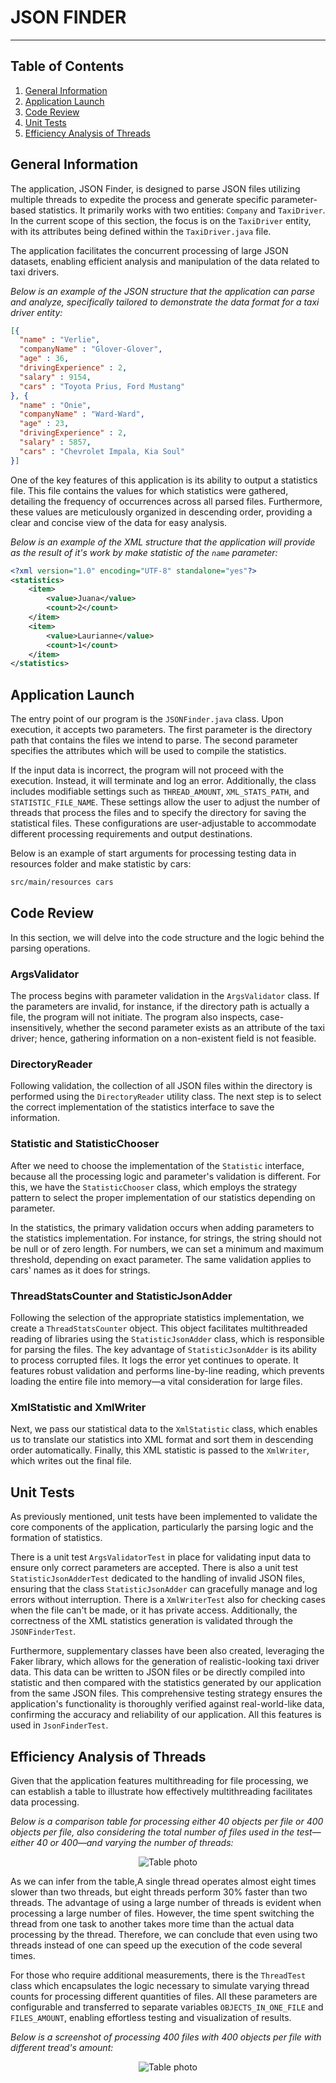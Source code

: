 # JSON FINDER

---

## Table of Contents
1. [General Information](#general-information)
2. [Application Launch](#application-launch)
3. [Code Review](#code-review)
4. [Unit Tests](#unit-tests)
5. [Efficiency Analysis of Threads](#efficiency-analysis-of-threads)


## General Information

The application, JSON Finder, is designed to parse JSON files utilizing multiple threads to expedite the process and 
generate specific parameter-based statistics. It primarily works with two entities: `Company` and `TaxiDriver`. 
In the current scope of this section, the focus is on the `TaxiDriver` entity, with its attributes being defined within the `TaxiDriver.java` file.

The application facilitates the concurrent processing of large JSON datasets, enabling efficient 
analysis and manipulation of the data related to taxi drivers.

_Below is an example of the JSON structure that the application can parse and analyze, specifically tailored 
to demonstrate the data format for a taxi driver entity:_
```json
[{
  "name" : "Verlie",
  "companyName" : "Glover-Glover",
  "age" : 36,
  "drivingExperience" : 2,
  "salary" : 9154,
  "cars" : "Toyota Prius, Ford Mustang"
}, {
  "name" : "Onie",
  "companyName" : "Ward-Ward",
  "age" : 23,
  "drivingExperience" : 2,
  "salary" : 5857,
  "cars" : "Chevrolet Impala, Kia Soul"
}]
```

One of the key features of this application is its ability to output a statistics file. This file contains the values 
for which statistics were gathered, detailing the frequency of occurrences across all parsed files. Furthermore, these
values are meticulously organized in descending order, providing a clear and concise view of the data for easy
analysis.

_Below is an example of the XML structure that the application will provide as  the result of it's work by make
statistic of the `name` parameter:_

```XML
<?xml version="1.0" encoding="UTF-8" standalone="yes"?>
<statistics>
    <item>
        <value>Juana</value>
        <count>2</count>
    </item>
    <item>
        <value>Laurianne</value>
        <count>1</count>
    </item>
</statistics>
```

## Application Launch
The entry point of our program is the `JSONFinder.java` class. Upon execution, it accepts two parameters. 
The first parameter is the directory path that contains the files we intend to parse. The second parameter 
specifies the attributes which will be used to compile the statistics.

If the input data is incorrect, the program will not proceed with the execution. Instead, 
it will terminate and log an error. Additionally, the class includes modifiable settings 
such as `THREAD_AMOUNT`, `XML_STATS_PATH`, and `STATISTIC_FILE_NAME`. These settings allow the user
to adjust the number of threads that process the files and to specify the directory for saving the statistical files. 
These configurations are user-adjustable to accommodate different processing requirements and output destinations.

Below is an example of start arguments for processing testing data in resources folder and make statistic by cars:

```cmd
src/main/resources cars
```

## Code Review
In this section, we will delve into the code structure and the logic behind the parsing operations. 
### ArgsValidator
The process begins with parameter validation in the `ArgsValidator` class. If the parameters are invalid, 
for instance, if the directory path is actually a file, the program will not initiate. The program also inspects, 
case-insensitively, whether the second parameter exists as an attribute of the taxi driver; hence, gathering
information on a non-existent field is not feasible.

### DirectoryReader
Following validation, the collection of all JSON files within the directory is performed using the `DirectoryReader` 
utility class. The next step is to select the correct implementation of the statistics interface to save the information.

### Statistic and StatisticChooser
After we need to choose the implementation of the `Statistic` interface, because all the processing logic and parameter's 
validation is different.
For this, we have the `StatisticChooser` class, which employs the strategy pattern to select the proper 
implementation of our statistics depending on parameter. 

In the statistics, the primary validation occurs when adding parameters to the statistics implementation. For instance,
for strings, the string should not be null or of zero length. For numbers, we can set a minimum and maximum threshold, 
depending on exact parameter.
The same validation applies to cars' names as it does for strings.

### ThreadStatsCounter and StatisticJsonAdder
Following the selection of the appropriate statistics implementation, we create a `ThreadStatsCounter` object. 
This object facilitates multithreaded reading of libraries using the `StatisticJsonAdder` class, which is responsible 
for parsing the files. The key advantage of `StatisticJsonAdder` is its ability to process corrupted files. It logs
the error yet continues to operate. It features robust validation and performs line-by-line reading, which prevents
loading the entire file into memory—a vital consideration for large files.

### XmlStatistic and XmlWriter
Next, we pass our statistical data to the `XmlStatistic` class, which enables us to translate our statistics 
into XML format and sort them in descending order automatically. Finally, this XML statistic is passed to
the `XmlWriter`, which writes out the final file.


## Unit Tests
As previously mentioned, unit tests have been implemented to validate the core components of the application, 
particularly the parsing logic and the formation of statistics.

There is a unit test `ArgsValidatorTest` in place for validating input data to ensure only correct parameters are accepted. 
There is also a unit test `StatisticJsonAdderTest` dedicated to the handling of invalid JSON files, ensuring that the class
`StatisticJsonAdder` can gracefully manage and log errors without interruption. There is a `XmlWriterTest` also for checking
cases when the file can't be made, or it has private access. Additionally, the correctness of the XML statistics
generation is validated through the `JSONFinderTest`.

Furthermore, supplementary classes have been also created, leveraging the Faker library, which allows for 
the generation of realistic-looking taxi driver data. This data can be written to JSON files or be directly compiled into 
statistic and then compared with the statistics generated by our application from 
the same JSON files. This comprehensive testing strategy ensures the application's functionality is thoroughly 
verified against real-world-like data, confirming the accuracy and reliability of our application. All this features 
is used in `JsonFinderTest`.


## Efficiency Analysis of Threads
Given that the application features multithreading for file processing, we can establish a table to illustrate how
effectively multithreading facilitates data processing.

_Below is a comparison table for processing either 40 objects per file or 400 objects per file, also considering the
total number of files used in the test—either 40 or 400—and varying the number of threads:_ 

<p align="center">
  <img src="https://i.imgur.com/hIkP6a1.png" alt="Table photo"/>
</p>
As we can infer from the table,A single thread operates almost eight times slower 
than two threads, but eight threads perform 30% faster than two threads. 
The advantage of using a large number of threads is evident when processing a large number of files. However, the time
spent switching the thread from one task to another takes more time than the actual data processing by the thread.
Therefore, we can conclude that even using two threads instead of one can speed up the execution of the code several times.


For those who require additional measurements, there
is the `ThreadTest` class which encapsulates the logic necessary to simulate varying thread counts for processing
different quantities of files. All these parameters are configurable and transferred to separate variables
`OBJECTS_IN_ONE_FILE` and `FILES_AMOUNT`, enabling effortless testing and visualization
of results.

_Below is a screenshot of processing 400 files with 400 objects per file with different tread's amount:_

<p align="center">
  <img src="https://i.imgur.com/lb3iTza.png" alt="Table photo"/>
</p>
